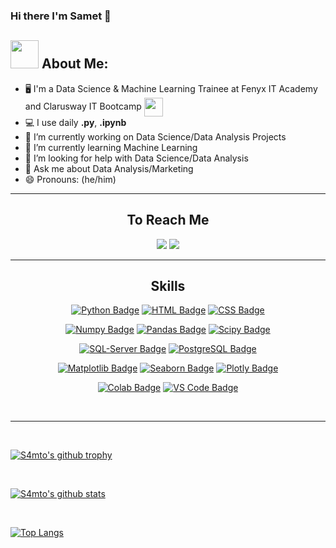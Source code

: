 ### Hi there I'm Samet 👋


## <img src="https://raw.githubusercontent.com/TheDudeThatCode/TheDudeThatCode/master/Assets/Developer.gif" width="45px"> About Me:
- 🖥️ I'm a Data Science & Machine Learning Trainee at Fenyx IT Academy and Clarusway IT Bootcamp 
      <a href="https://clarusway.com"><img align="center" src="https://coursereport-production.imgix.net/uploads/school/logo/1167/original/CW_3d_transparent2.png?w=200&h=200&dpr=1&q=75" width="30"></a>
- 💻 I use daily  **.py**, **.ipynb**
- 🔭 I’m currently working on Data Science/Data Analysis Projects
- 🌱 I’m currently learning Machine Learning
- 🤔 I’m looking for help with Data Science/Data Analysis
- 💬 Ask me about Data Analysis/Marketing
- 😄 Pronouns: (he/him)

---

<center>
  
## To Reach Me
[![](https://img.shields.io/badge/LinkedIn-0077B5?style=for-the-badge&logo=linkedin&logoColor=white)](https://www.linkedin.com/in/sametakyildiz)
[![](https://img.shields.io/badge/Gmail-D14836?style=for-the-badge&logo=gmail&logoColor=white)](mailto:sametakildiznl.0@gmail.com)
  
---
      
## Skills

[![Python Badge](https://img.shields.io/badge/Python-3776AB?style=for-the-badge&logo=python&logoColor=white)](#)
[![HTML Badge](https://img.shields.io/badge/HTML-239120?style=for-the-badge&logo=html5&logoColor=white)](#)
[![CSS Badge](https://img.shields.io/badge/CSS-239120?&style=for-the-badge&logo=css3&logoColor=white)](#)

[![Numpy Badge](https://img.shields.io/badge/-Numpy-013243?style=for-the-badge&logo=numpy&logoColor=white)](#)
[![Pandas Badge](https://img.shields.io/badge/-Pandas-130654?style=for-the-badge&logo=pandas&logoColor=white)](#)
[![Scipy Badge](https://img.shields.io/badge/-scipy-0054a6?style=for-the-badge&logo=scipy&logoColor=white)](#)

[![SQL-Server Badge](https://img.shields.io/badge/Microsoft_SQL_Server-CC2927?style=for-the-badge&logo=microsoft-sql-server&logoColor=white)](#)
[![PostgreSQL Badge](https://img.shields.io/badge/PostgreSQL-316192?style=for-the-badge&logo=postgresql&logoColor=white)](#)

[![Matplotlib Badge](https://img.shields.io/badge/-matplotlib-11557c?style=for-the-badge&logo=microstrategy&logoColor=white)](#)
[![Seaborn Badge](https://img.shields.io/badge/-seaborn-7db0bc?style=for-the-badge&logo=cesium&logoColor=white)](#)
[![Plotly Badge](https://img.shields.io/badge/Plotly-239120?style=for-the-badge&logo=plotly&logoColor=white)](#)

[![Colab Badge](https://img.shields.io/badge/Colab-F9AB00?style=for-the-badge&logo=googlecolab&color=white)](#)
[![VS Code Badge](https://img.shields.io/badge/Visual_Studio-5C2D91?style=for-the-badge&logo=visual%20studio&logoColor=white)](#)
      
<br>
  
---

<br>


</center>

[![S4mto's github trophy](https://github-profile-trophy.vercel.app/?username=S4mto&row=1)](https://github.com/ryo-ma/github-profile-trophy)

<br>

[![S4mto's github stats](https://github-readme-stats.vercel.app/api?username=S4mto&theme=blue-green)](https://github.com/anuraghazra/github-readme-stats)

<br>

[![Top Langs](https://github-readme-stats.vercel.app/api/top-langs/?username=S4mto&theme=blue-green)](#)

